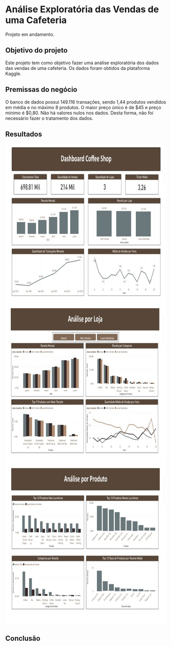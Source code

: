 # Análise Exploratória das Vendas de uma Cafeteria

Projeto em andamento.

## Objetivo do projeto
Este projeto tem como objetivo fazer uma análise exploratória dos dados das vendas de uma cafeteria. Os dados foram obtidos da plataforma Kaggle.

## Premissas do negócio
O banco de dados possui 149.116 transações, sendo 1,44 produtos vendidos em média e no máximo 8 produtos. O maior preço único é de $45 e preço mínimo é $0,80.
Não há valores nulos nos dados. Desta forma, não foi necessário fazer o tratamento dos dados.

## Resultados

<img src="imagens/geral.jpeg" alt="Análise Geral" width="800" height="500"/>
<img src="imagens/por_loja.jpeg" alt="Análise por Loja" width="800" height="500"/>
<img src="imagens/por_produto.jpeg" alt="Análise por Produto" width="800" height="500"/>


## Conclusão
